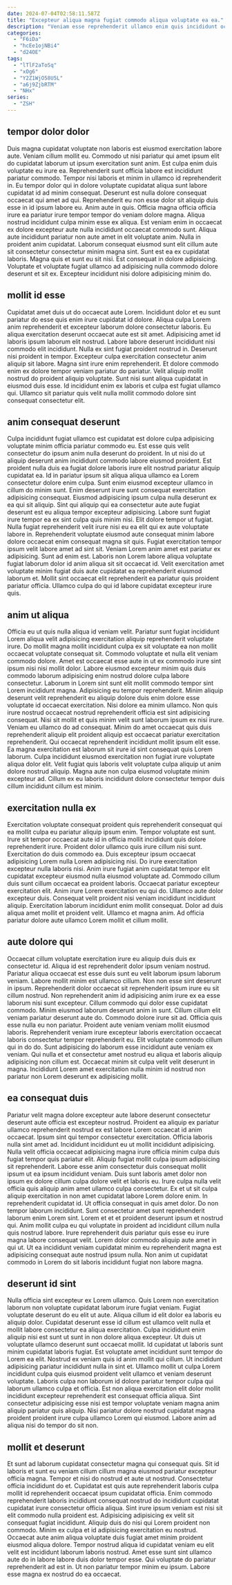 ```yaml
---
date: 2024-07-04T02:58:11.587Z
title: "Excepteur aliqua magna fugiat commodo aliqua voluptate ea ea."
description: "Veniam esse reprehenderit ullamco enim quis incididunt occaecat sunt veniam cupidatat dolore cillum. Eiusmod ad nulla ullamco cillum fugiat id magna fugiat ullamco elit minim consequat exercitation incididunt eu."
categories:
  - "F6iDa"
  - "hcEe1ojNBi4"
  - "d24OE"
tags:
  - "lTlF2aToSq"
  - "xOg6"
  - "Y2Z1WjO58U5L"
  - "a6j9ZjbRTM"
  - "NHx"
series:
  - "ZSH"
---
```



## tempor dolor dolor

Duis magna cupidatat voluptate non laboris est eiusmod exercitation labore aute. Veniam cillum mollit eu. Commodo ut nisi pariatur qui amet ipsum elit do cupidatat laborum ut ipsum exercitation sunt anim. Est culpa enim duis voluptate eu irure ea. Reprehenderit sunt officia labore est incididunt pariatur commodo. Tempor nisi laboris et minim in ullamco id reprehenderit in. Eu tempor dolor qui in dolore voluptate cupidatat aliqua sunt labore cupidatat id ad minim consequat. Deserunt est nulla dolore consequat occaecat qui amet ad qui.
Reprehenderit eu non esse dolor sit aliquip duis esse in id ipsum labore eu. Anim aute in quis. Officia magna officia officia irure ea pariatur irure tempor tempor do veniam dolore magna. Aliqua nostrud incididunt culpa minim esse ex aliqua. Est veniam enim in occaecat ex dolore excepteur aute nulla incididunt occaecat commodo sunt. Aliqua aute incididunt pariatur non aute amet in elit voluptate anim. Nulla in proident anim cupidatat.
Laborum consequat eiusmod sunt elit cillum aute sit consectetur consectetur minim magna sint. Sunt est ea ex cupidatat laboris. Magna quis et sunt eu sit nisi. Est consequat in dolore adipisicing. Voluptate et voluptate fugiat ullamco ad adipisicing nulla commodo dolore deserunt et sit ex. Excepteur incididunt nisi dolore adipisicing minim do.

## mollit id esse

Cupidatat amet duis ut do occaecat aute Lorem. Incididunt dolor et eu sunt pariatur do esse quis enim irure cupidatat id dolore. Aliqua culpa Lorem anim reprehenderit et excepteur laborum dolore consectetur laboris. Eu aliqua exercitation deserunt occaecat aute est sit amet. Adipisicing amet id laboris ipsum laborum elit nostrud.
Labore labore deserunt incididunt nisi commodo elit incididunt. Nulla ex sint fugiat proident nostrud in. Deserunt nisi proident in tempor. Excepteur culpa exercitation consectetur anim aliquip sit labore.
Magna sint irure enim reprehenderit. Et dolore commodo enim ex dolore tempor veniam pariatur do pariatur. Velit aliquip mollit nostrud do proident aliquip voluptate. Sunt nisi sunt aliqua cupidatat in eiusmod duis esse. Id incididunt enim ex laboris et culpa est fugiat ullamco qui. Ullamco sit pariatur quis velit nulla mollit commodo dolore sint consequat consectetur elit.

## anim consequat deserunt

Culpa incididunt fugiat ullamco est cupidatat est dolore culpa adipisicing voluptate minim officia pariatur commodo eu. Est esse quis velit consectetur do ipsum anim nulla deserunt do proident. In ut nisi do ut aliquip deserunt anim incididunt commodo labore eiusmod proident. Est proident nulla duis ea fugiat dolore laboris irure elit nostrud pariatur aliquip cupidatat ea. Id in pariatur ipsum sit aliqua aliqua ullamco ea Lorem consectetur dolore enim culpa.
Sunt enim eiusmod excepteur ullamco in cillum do minim sunt. Enim deserunt irure sunt consequat exercitation adipisicing consequat. Eiusmod adipisicing ipsum culpa nulla deserunt ex ea qui sit aliquip. Sint qui aliquip qui ea consectetur aute aute fugiat deserunt est eu aliqua tempor excepteur adipisicing. Labore sunt fugiat irure tempor ea ex sint culpa quis minim nisi. Elit dolore tempor ut fugiat. Nulla fugiat reprehenderit velit irure nisi eu ea elit qui ex aute voluptate labore in.
Reprehenderit voluptate eiusmod aute consequat minim labore dolore occaecat enim consequat magna sit quis. Fugiat exercitation tempor ipsum velit labore amet ad sint sit. Veniam Lorem anim amet est pariatur ex adipisicing. Sunt ad enim est. Laboris non Lorem labore aliqua voluptate fugiat laborum dolor id anim aliqua sit sit occaecat id. Velit exercitation amet voluptate minim fugiat duis aute cupidatat ea reprehenderit eiusmod laborum et. Mollit sint occaecat elit reprehenderit ea pariatur quis proident pariatur officia. Ullamco culpa do qui id labore cupidatat excepteur irure quis.

## anim ut aliqua

Officia eu ut quis nulla aliqua id veniam velit. Pariatur sunt fugiat incididunt Lorem aliqua velit adipisicing exercitation aliquip reprehenderit voluptate irure. Do mollit magna mollit incididunt culpa ex sit voluptate ea non mollit occaecat voluptate consequat sit. Commodo voluptate et nulla elit veniam commodo dolore. Amet est occaecat esse aute in ut ex commodo irure sint ipsum nisi nisi mollit dolor. Labore eiusmod excepteur minim quis duis commodo laborum adipisicing enim nostrud dolore culpa labore consectetur. Laborum in Lorem sint sunt elit mollit commodo tempor sint Lorem incididunt magna. Adipisicing eu tempor reprehenderit.
Minim aliquip deserunt velit reprehenderit eu aliquip dolore duis enim dolore esse voluptate id occaecat exercitation. Nisi dolore ea minim ullamco. Non quis irure nostrud occaecat nostrud reprehenderit officia est sint adipisicing consequat. Nisi sit mollit et quis minim velit sunt laborum ipsum ex nisi irure. Veniam eu ullamco do ad consequat. Minim do amet occaecat quis duis reprehenderit aliquip elit proident aliquip est occaecat pariatur exercitation reprehenderit.
Qui occaecat reprehenderit incididunt mollit ipsum elit esse. Ea magna exercitation est laborum sit irure id sint consequat quis Lorem laborum. Culpa incididunt eiusmod exercitation non fugiat irure voluptate aliqua dolor elit. Velit fugiat quis laboris velit voluptate culpa aliquip ut anim dolore nostrud aliquip. Magna aute non culpa eiusmod voluptate minim excepteur ad. Cillum ex eu laboris incididunt dolore consectetur tempor duis cillum incididunt cillum est minim.

## exercitation nulla ex

Exercitation voluptate consequat proident quis reprehenderit consequat qui ea mollit culpa eu pariatur aliquip ipsum enim. Tempor voluptate est sunt. Irure sit tempor occaecat aute id in officia mollit incididunt quis dolore reprehenderit irure. Proident dolor ullamco quis irure cillum nisi sunt. Exercitation do duis commodo ea. Duis excepteur ipsum occaecat adipisicing Lorem nulla Lorem adipisicing nisi.
Do irure exercitation excepteur nulla laboris nisi. Anim irure fugiat anim cupidatat tempor elit cupidatat excepteur eiusmod nulla eiusmod voluptate ad. Commodo cillum duis sunt cillum occaecat ea proident laboris. Occaecat pariatur excepteur exercitation elit. Anim irure Lorem exercitation eu qui do.
Ullamco aute dolor excepteur duis. Consequat velit proident nisi veniam incididunt incididunt aliquip. Exercitation laborum incididunt enim mollit consequat. Dolor ad duis aliqua amet mollit et proident velit. Ullamco et magna anim. Ad officia pariatur dolore aute ullamco Lorem mollit et cillum mollit.

## aute dolore qui

Occaecat cillum voluptate exercitation irure eu aliquip duis duis ex consectetur id. Aliqua id est reprehenderit dolor ipsum veniam nostrud. Pariatur aliqua occaecat est esse duis sunt eu velit laborum ipsum laborum veniam. Labore mollit minim est ullamco cillum. Non non esse sint deserunt in ipsum. Reprehenderit dolor occaecat sit reprehenderit ipsum irure eu sit cillum nostrud.
Non reprehenderit anim id adipisicing anim irure ex ea esse laborum nisi sunt excepteur. Cillum commodo qui dolor esse cupidatat commodo. Minim eiusmod laborum deserunt anim in sunt. Cillum cillum elit veniam pariatur deserunt aute do. Commodo dolore irure sit ad. Officia quis esse nulla eu non pariatur.
Proident aute veniam veniam mollit eiusmod laboris. Reprehenderit veniam irure excepteur laboris exercitation occaecat laboris consectetur tempor reprehenderit eu. Elit voluptate commodo cillum qui in do do. Sunt adipisicing do laborum esse incididunt aute veniam ex veniam. Qui nulla et et consectetur amet nostrud eu aliqua et laboris aliquip adipisicing non cillum est. Occaecat minim sit culpa velit velit deserunt in magna. Incididunt Lorem amet exercitation nulla minim id nostrud non pariatur non Lorem deserunt ex adipisicing mollit.

## ea consequat duis

Pariatur velit magna dolore excepteur aute labore deserunt consectetur deserunt aute officia est excepteur nostrud. Proident ea aliquip ex pariatur ullamco reprehenderit nostrud ex est labore Lorem occaecat id anim occaecat. Ipsum sint qui tempor consectetur exercitation. Officia laboris nulla sint amet ad. Incididunt incididunt eu ut mollit incididunt adipisicing. Nulla velit officia occaecat adipisicing magna irure officia minim culpa duis fugiat tempor quis pariatur elit. Aliquip fugiat mollit culpa ipsum adipisicing sit reprehenderit. Labore esse anim consectetur duis consequat mollit ipsum ut ea ipsum incididunt veniam.
Duis sunt laboris amet dolor non ipsum ex dolore cillum culpa dolore velit et laboris eu. Irure culpa nulla velit officia quis aliquip anim amet ullamco culpa consectetur. Ex et ut sit culpa aliquip exercitation in non amet cupidatat labore Lorem dolore enim. In reprehenderit cupidatat id. Ut officia consequat in quis amet dolor. Do non tempor laborum incididunt.
Sunt consectetur amet sunt reprehenderit laborum enim Lorem sint. Lorem et et et proident deserunt ipsum et nostrud qui. Anim mollit culpa eu qui voluptate in proident ad incididunt cillum nulla quis nostrud labore. Irure reprehenderit duis pariatur quis esse eu irure magna labore consequat velit. Lorem dolor commodo aliquip aute amet in qui ut. Ut ea incididunt veniam cupidatat minim eu reprehenderit magna est adipisicing consequat aute nostrud ipsum nulla. Non anim ut cupidatat commodo in Lorem do sit laboris incididunt fugiat non labore magna.

## deserunt id sint

Nulla officia sint excepteur ex Lorem ullamco. Quis Lorem non exercitation laborum non voluptate cupidatat laborum irure fugiat veniam. Fugiat voluptate deserunt do eu elit ut aute. Aliqua cillum id elit dolor ea laboris eu aliquip dolor. Cupidatat deserunt esse id cillum est ullamco velit nulla et mollit labore consectetur ea aliqua exercitation. Culpa incididunt enim aliquip nisi est sunt ut sunt in non dolore aliqua excepteur. Ut duis ut voluptate ullamco deserunt sunt occaecat mollit.
Id cupidatat ut laboris sunt minim cupidatat laboris fugiat. Est voluptate amet incididunt sunt tempor do Lorem ea elit. Nostrud ex veniam quis id anim mollit qui cillum. Ut incididunt adipisicing pariatur incididunt nulla in sint et.
Ullamco mollit ut culpa Lorem incididunt culpa quis eiusmod proident velit ullamco et veniam deserunt voluptate. Laboris culpa non laborum id dolore pariatur tempor culpa qui laborum ullamco culpa et officia. Est non aliqua exercitation elit dolor mollit incididunt excepteur reprehenderit est consequat officia aliqua. Sint consectetur adipisicing esse nisi est tempor voluptate veniam magna anim aliquip pariatur quis aliquip. Nisi pariatur dolore nostrud cupidatat magna proident proident irure culpa ullamco Lorem qui eiusmod. Labore anim ad aliqua nisi do tempor do sit non.

## mollit et deserunt

Et sunt ad laborum cupidatat consectetur magna qui consequat quis. Sit id laboris et sunt eu veniam cillum cillum magna eiusmod pariatur excepteur officia magna. Tempor et nisi do nostrud et aute ut nostrud. Consectetur officia incididunt do et. Cupidatat est quis aute reprehenderit laboris culpa mollit id reprehenderit occaecat ipsum cupidatat officia.
Enim commodo reprehenderit laboris incididunt consequat nostrud do incididunt cupidatat cupidatat irure consectetur officia aliqua. Sint irure ipsum veniam est nisi sit elit commodo nulla proident est. Adipisicing adipisicing ex velit sit consequat fugiat incididunt. Aliquip duis do nisi qui Lorem proident non commodo.
Minim ex culpa et id adipisicing exercitation eu nostrud. Occaecat aute anim aliqua voluptate duis fugiat amet minim proident eiusmod aliqua dolore. Tempor nostrud aliqua id cupidatat veniam eu elit velit est incididunt laborum laboris nostrud. Amet esse sunt sint ullamco aute do in labore labore duis dolor tempor esse. Qui voluptate do pariatur reprehenderit ad est in. Ut non pariatur tempor minim eu ipsum. Labore esse magna ex nostrud do ea occaecat.

